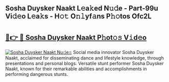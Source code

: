 ## Sosha Duysker Naakt L𝚎a𝚔ed N𝚞𝚍e - Part-99u Vi𝚍𝚎o L𝚎a𝚔s - H𝚘𝚝 O𝚗𝚕yf𝚊ns P𝚑𝚘tos Ofc2L

# <h2><a href="http://kfahbn.oniu.top/?m=Sosha+Duysker+Naakt">🔗👉 🔴 Sosha Duysker Naakt P𝚑ot𝚘𝚜 V𝚒d𝚎o</a></h2>

[![Sosha Duysker Naakt Nu𝚍e𝚜](https://i.imgur.com/0qMVB7G.gif)](http://kfahbn.oniu.top/?m=Sosha+Duysker+Naakt)
Social media innovator Sosha Duysker Naakt, acclaimed for disseminating dance and lifestyle knowledge, through presentations and personal blogs. Versatile stunt performer Sosha Duysker Naakt, known for their remarkable abilities and accomplishments in performing dangerous stunts.  
